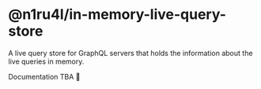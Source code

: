 # @n1ru4l/in-memory-live-query-store

A live query store for GraphQL servers that holds the information about the live queries in memory.

Documentation TBA 👀

